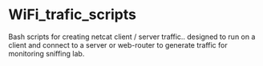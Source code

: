 # WiFi_trafic_scripts
Bash scripts for creating netcat client / server traffic.. designed to run on a client and connect to a server or web-router to generate traffic for monitoring sniffing lab.

